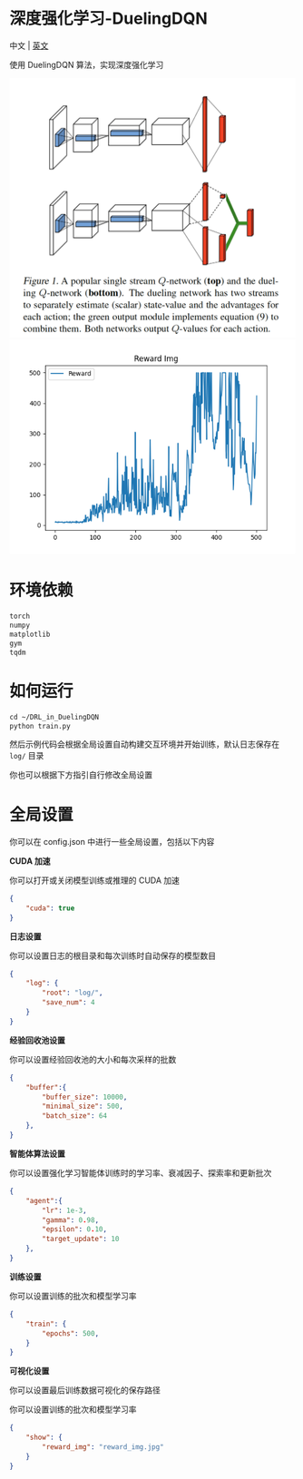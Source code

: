 # 深度强化学习-DuelingDQN

中文 | [英文](README.md)

使用 DuelingDQN 算法，实现深度强化学习

![img](asset/DuelingDQN.png)
![img](asset/reward.png)

# 环境依赖

```
torch
numpy
matplotlib
gym
tqdm
```

# 如何运行

```
cd ~/DRL_in_DuelingDQN
python train.py
```

然后示例代码会根据全局设置自动构建交互环境并开始训练，默认日志保存在 <code>log/</code> 目录

你也可以根据下方指引自行修改全局设置

# 全局设置

你可以在 config.json 中进行一些全局设置，包括以下内容

**CUDA 加速**

你可以打开或关闭模型训练或推理的 CUDA 加速

```config.json
{
    "cuda": true
}
```

**日志设置**

你可以设置日志的根目录和每次训练时自动保存的模型数目

```config.json
{
    "log": {
        "root": "log/",
        "save_num": 4
    }
}
```

**经验回收池设置**

你可以设置经验回收池的大小和每次采样的批数

```config.json
{
    "buffer":{
        "buffer_size": 10000,
        "minimal_size": 500,
        "batch_size": 64
    },
}
```

**智能体算法设置**

你可以设置强化学习智能体训练时的学习率、衰减因子、探索率和更新批次

```config.json
{
    "agent":{
        "lr": 1e-3,
        "gamma": 0.98,
        "epsilon": 0.10,
        "target_update": 10
    },
}
```

**训练设置**

你可以设置训练的批次和模型学习率

```config.json
{
    "train": {
        "epochs": 500,
    }
}
```

**可视化设置**

你可以设置最后训练数据可视化的保存路径

你可以设置训练的批次和模型学习率

```config.json
{
    "show": {
        "reward_img": "reward_img.jpg"
    }
}
```